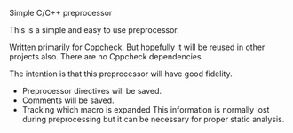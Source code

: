 Simple C/C++ preprocessor

This is a simple and easy to use preprocessor.

Written primarily for Cppcheck. But hopefully it will be reused in other projects also. There are no Cppcheck dependencies.

The intention is that this preprocessor will have good fidelity.
 * Preprocessor directives will be saved.
 * Comments will be saved.
 * Tracking which macro is expanded
This information is normally lost during preprocessing but it can be necessary for proper static analysis.

